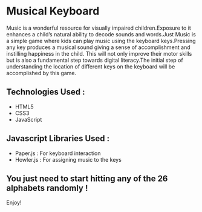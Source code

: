 # Musical Keyboard

Music is a wonderful resource for visually impaired children.Exposure to it enhances a child’s natural ability to decode sounds and words.Just Music is a simple game where kids can play music using the keyboard keys.Pressing any key produces a musical sound giving a sense of accomplishment and instilling happiness in the child. This will not only improve their motor skills but is also a fundamental step towards digital literacy.The initial step of understanding the location of different keys on the keyboard will be accomplished by this game.

## Technologies Used :
- HTML5 <br>
- CSS3 <br>
- JavaScript <br>

## Javascript Libraries Used :
- Paper.js : For keyboard interaction
- Howler.js : For assigning music to the keys

## You just need to start hitting any of the 26 alphabets randomly !
Enjoy!
